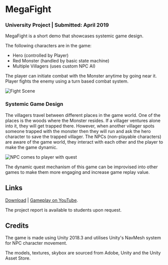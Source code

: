 # MegaFight

### University Project | Submitted: April **2019**

MegaFight is a short demo that showcases systemic game design. 

The following characters are in the game:
- Hero (controlled by Player)
- Red Monster (handled by basic state machine)
- Multiple Villagers (uses custom NPC AI)

The player can initiate combat with the Monster anytime by going near it. Player fights the enemy using a turn based combat system.

![Fight Scene](img/Fight.png)

### Systemic Game Design

The villagers travel between different places in the game world. One of the places is the woods where the Monster resides. If a villager ventures alone into it, they will get trapped there. However, when another villager spots someone trapped with the monster then they will run and ask the hero character to save the trapped villager. The NPCs (non-playable characters) are aware of the game world, they interact with each other and the player to make the game dynamic.

![NPC comes to player with quest](img/Quest.png)

The dynamic quest mechanism of this game can be improvised into other games to make them more engaging and increase game replay value.

## Links
[Download](https://github.com/itsarjunsinh/MegaFight/releases/) | [Gameplay on YouTube](https://youtube.com/watch?v=4X1j2HhcJiY).

The project report is available to students upon request.

## Credits
The game is made using Unity 2018.3 and utilises Unity's NavMesh system for NPC character movement. 

The models, textures, skybox are sourced from Adobe, Unity and the Unity Asset Store.
